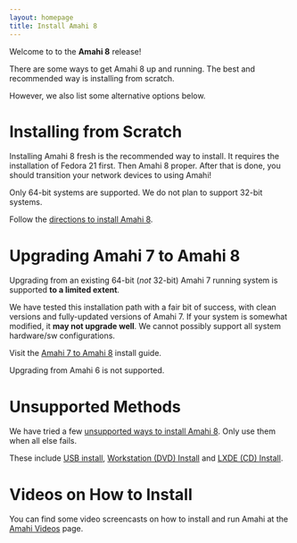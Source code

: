 ```yaml
---
layout: homepage
title: Install Amahi 8
---
```


Welcome to to the **Amahi 8** release!

There are some ways to get Amahi 8 up and running. The best and recommended way is installing from scratch.

However, we also list some alternative options below.

# Installing from Scratch

Installing Amahi 8 fresh is the recommended way to install. It requires the installation of Fedora 21 first. Then Amahi 8 proper. After that is done, you should transition your network devices to using Amahi!

Only 64-bit systems are supported. We do not plan to support 32-bit systems.

Follow the [directions to install Amahi 8](https://wiki.amahi.org/index.php/Amahi_8_Install).

# Upgrading Amahi 7 to Amahi 8

Upgrading from an existing 64-bit (_not_ 32-bit) Amahi 7 running system is supported **to a limited extent**.

We have tested this installation path with a fair bit of success, with clean versions and fully-updated versions of Amahi 7. If your system is somewhat modified, it **may not upgrade well**. We cannot possibly support all system hardware/sw configurations.

Visit the [Amahi 7 to Amahi 8](https://wiki.amahi.org/index.php/Amahi_8_Upgrade) install guide.

Upgrading from Amahi 6 is not supported.

# Unsupported Methods

We have tried a few [unsupported ways to install Amahi 8](https://wiki.amahi.org/index.php/Amahi_8_install_via_unsupported_methods). Only use them when all else fails.

These include [USB install](https://wiki.amahi.org/index.php/USB_Install), [Workstation (DVD) Install](https://wiki.amahi.org/index.php/Fedora_21_Live_Workstation_Install) and [LXDE (CD) Install](https://wiki.amahi.org/index.php/Fedora_21_Live_LXDE_Install).

# Videos on How to Install

You can find some video screencasts on how to install and run Amahi at the [Amahi Videos](https://www.amahi.org/videos) page.
